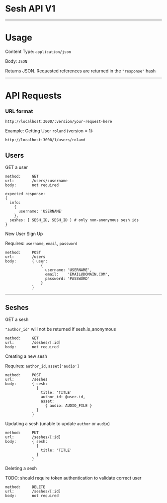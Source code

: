 **Sesh API V1**
======================================================================
----------------------------------------------------------------------

Usage
=====

Content Type: `application/json`

Body: `JSON`

Returns JSON.  Requested references are returned in the `"response"` hash

----------------------------------------------------------------------

API Requests
============
### URL format
    http://localhost:3000/:version/your-request-here

Example: Getting User `roland`  (version = 1):

    http://localhost:3000/1/users/roland

Users
-----

GET a user

    method:     GET
    url:        /users/:username
    body:       not required

    expected response:
    {
      info:
        {
          username: 'USERNAME'
        },
      seshes: [ SESH_ID, SESH_ID ] # only non-anonymous sesh ids
    }

New User Sign Up

Requires: `username`, `email`, `password`

    method:     POST
    url:        /users
    body:       { user:
                    {
                      username: 'USERNAME',
                      email:    'EMAIL@DOMAIN.COM',
                      password: 'PASSWORD'
                    }
                }


----------------------------------------------------------------------

## Seshes

GET a sesh

`"author_id"` will not be returned if sesh.is_anonymous

    method:     GET
    url:        /seshes/[:id]
    body:       not required


Creating a new sesh

Requires: `author_id`, `asset['audio']`

    method:     POST
    url:        /seshes
    body:       { sesh:
                  {
                    title: 'TITLE'
                    author_id: @user.id,
                    asset:
                      { audio: AUDIO_FILE }
                  }
                }

Updating a sesh (unable to update `author` or `audio`)

    method:     PUT
    url:        /seshes/[:id]
    body:       { sesh:
                  {
                    title: 'TITLE'
                  }
                }

Deleting a sesh

TODO: should require token authentication to validate correct user

    method:     DELETE
    url:        /seshes/[:id]
    body:       not required
